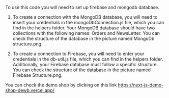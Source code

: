 To use this code you will need to set up firebase and mongodb database.

1. To create a connection with the MongoDB database, you will need to insert your credentials in the mongoDbConnection.js file, which you can find in the helpers folder. Your MongoDB database should have two collections with the following names: Orders and NewsLetter. You can check the structure of the database in the picture named MongoDb structure.png.

2. To create a connection to Firebase, you will need to enter your credentials in the db-util.js file, which you can find in the helpers folder. Additionally, your Firebase database must follow a specific structure. You can check the structure of the database in the picture named Firebase Structure.png.

You can check the demo shop by clicking on this link
https://next-js-demo-shop-dewb.vercel.app/
